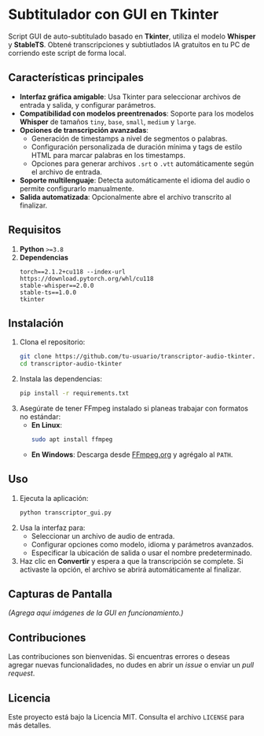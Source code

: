 # Subtitulador con GUI en Tkinter
Script GUI de auto-subtitulado basado en **Tkinter**, utiliza el modelo **Whisper** y **StableTS**. Obtené transcripciones y subtiutlados IA gratuitos en tu PC de corriendo este script de forma local.

## Características principales
- **Interfaz gráfica amigable**: Usa Tkinter para seleccionar archivos de entrada y salida, y configurar parámetros.
- **Compatibilidad con modelos preentrenados**: Soporte para los modelos **Whisper** de tamaños `tiny`, `base`, `small`, `medium` y `large`.
- **Opciones de transcripción avanzadas**: 
  - Generación de timestamps a nivel de segmentos o palabras.
  - Configuración personalizada de duración mínima y tags de estilo HTML para marcar palabras en los timestamps.
  - Opciones para generar archivos `.srt` o `.vtt` automáticamente según el archivo de entrada.
- **Soporte multilenguaje**: Detecta automáticamente el idioma del audio o permite configurarlo manualmente.
- **Salida automatizada**: Opcionalmente abre el archivo transcrito al finalizar.

## Requisitos
1. **Python** `>=3.8`
2. **Dependencias**
   ```plaintext
   torch==2.1.2+cu118 --index-url https://download.pytorch.org/whl/cu118
   stable-whisper==2.0.0
   stable-ts==1.0.0
   tkinter
## Instalación
1. Clona el repositorio:
   ```bash
   git clone https://github.com/tu-usuario/transcriptor-audio-tkinter.git
   cd transcriptor-audio-tkinter
   ```
2. Instala las dependencias:
   ```bash
   pip install -r requirements.txt
   ```
3. Asegúrate de tener FFmpeg instalado si planeas trabajar con formatos no estándar:
   - **En Linux**: 
     ```bash
     sudo apt install ffmpeg
     ```
   - **En Windows**: Descarga desde [FFmpeg.org](https://ffmpeg.org/download.html) y agrégalo al `PATH`.

## Uso
1. Ejecuta la aplicación:
   ```bash
   python transcriptor_gui.py
   ```
2. Usa la interfaz para:
   - Seleccionar un archivo de audio de entrada.
   - Configurar opciones como modelo, idioma y parámetros avanzados.
   - Especificar la ubicación de salida o usar el nombre predeterminado.
3. Haz clic en **Convertir** y espera a que la transcripción se complete. Si activaste la opción, el archivo se abrirá automáticamente al finalizar.

## Capturas de Pantalla
*(Agrega aquí imágenes de la GUI en funcionamiento.)*

## Contribuciones
Las contribuciones son bienvenidas. Si encuentras errores o deseas agregar nuevas funcionalidades, no dudes en abrir un *issue* o enviar un *pull request*.

## Licencia
Este proyecto está bajo la Licencia MIT. Consulta el archivo `LICENSE` para más detalles.
